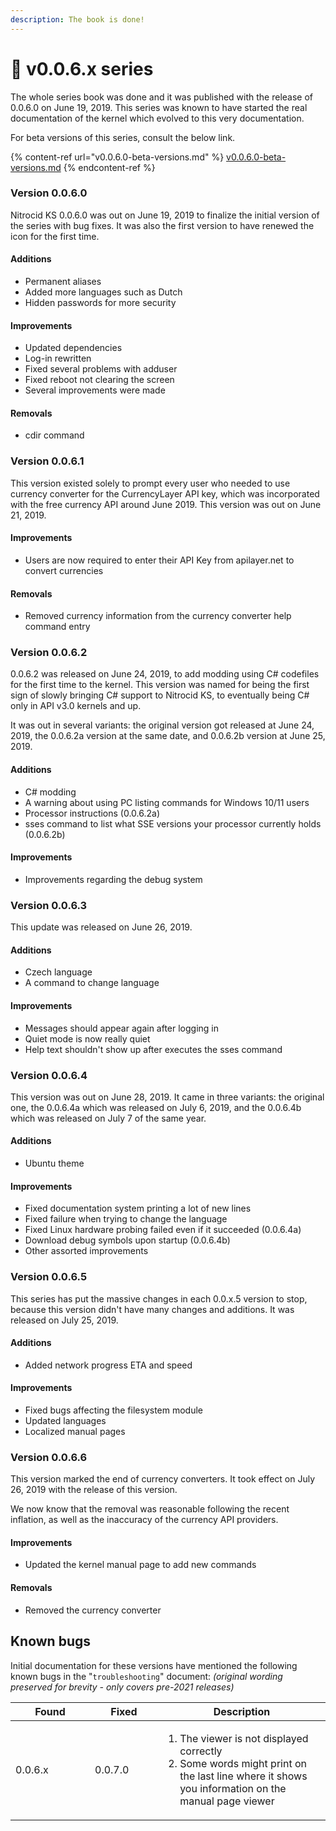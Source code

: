 ```yaml
---
description: The book is done!
---
```


# 📕 v0.0.6.x series

The whole series book was done and it was published with the release of 0.0.6.0 on June 19, 2019. This series was known to have started the real documentation of the kernel which evolved to this very documentation.

For beta versions of this series, consult the below link.

{% content-ref url="v0.0.6.0-beta-versions.md" %}
[v0.0.6.0-beta-versions.md](v0.0.6.0-beta-versions.md)
{% endcontent-ref %}

### Version 0.0.6.0

Nitrocid KS 0.0.6.0 was out on June 19, 2019 to finalize the initial version of the series with bug fixes. It was also the first version to have renewed the icon for the first time.

#### Additions

* Permanent aliases
* Added more languages such as Dutch
* Hidden passwords for more security

#### Improvements

* Updated dependencies
* Log-in rewritten
* Fixed several problems with adduser
* Fixed reboot not clearing the screen
* Several improvements were made

#### Removals

* cdir command

### Version 0.0.6.1

This version existed solely to prompt every user who needed to use currency converter for the CurrencyLayer API key, which was incorporated with the free currency API around June 2019. This version was out on June 21, 2019.

#### Improvements

* Users are now required to enter their API Key from apilayer.net to convert currencies

#### Removals

* Removed currency information from the currency converter help command entry

### Version 0.0.6.2

0.0.6.2 was released on June 24, 2019, to add modding using C# codefiles for the first time to the kernel. This version was named for being the first sign of slowly bringing C# support to Nitrocid KS, to eventually being C# only in API v3.0 kernels and up.

It was out in several variants: the original version got released at June 24, 2019, the 0.0.6.2a version at the same date, and 0.0.6.2b version at June 25, 2019.

#### Additions

* C# modding
* A warning about using PC listing commands for Windows 10/11 users
* Processor instructions (0.0.6.2a)
* sses command to list what SSE versions your processor currently holds (0.0.6.2b)

#### Improvements

* Improvements regarding the debug system

### Version 0.0.6.3

This update was released on June 26, 2019.

#### Additions

* Czech language
* A command to change language

#### Improvements

* Messages should appear again after logging in
* Quiet mode is now really quiet
* Help text shouldn't show up after executes the sses command

### Version 0.0.6.4

This version was out on June 28, 2019. It came in three variants: the original one, the 0.0.6.4a which was released on July 6, 2019, and the 0.0.6.4b which was released on July 7 of the same year.

#### Additions

* Ubuntu theme

#### Improvements

* Fixed documentation system printing a lot of new lines
* Fixed failure when trying to change the language
* Fixed Linux hardware probing failed even if it succeeded (0.0.6.4a)
* Download debug symbols upon startup (0.0.6.4b)
* Other assorted improvements

### Version 0.0.6.5

This series has put the massive changes in each 0.0.x.5 version to stop, because this version didn't have many changes and additions. It was released on July 25, 2019.

#### Additions

* Added network progress ETA and speed

#### Improvements

* Fixed bugs affecting the filesystem module
* Updated languages
* Localized manual pages

### Version 0.0.6.6

This version marked the end of currency converters. It took effect on July 26, 2019 with the release of this version.

We now know that the removal was reasonable following the recent inflation, as well as the inaccuracy of the currency API providers.

#### Improvements

* Updated the kernel manual page to add new commands

#### Removals

* Removed the currency converter

## Known bugs

Initial documentation for these versions have mentioned the following known bugs in the "`troubleshooting`" document: _(original wording preserved for brevity - only covers pre-2021 releases)_

<table><thead><tr><th width="111">Found</th><th width="93">Fixed</th><th>Description</th></tr></thead><tbody><tr><td>0.0.6.x</td><td>0.0.7.0</td><td><ol><li>The viewer is not displayed correctly</li><li>Some words might print on the last line where it shows you information on the manual page viewer</li></ol></td></tr></tbody></table>
